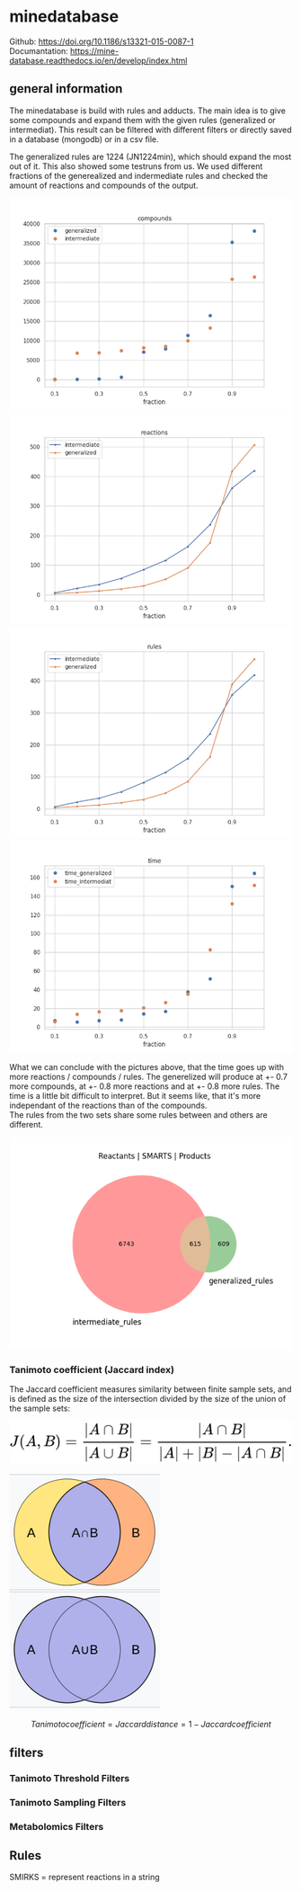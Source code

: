 # minedatabase
Github: <https://doi.org/10.1186/s13321-015-0087-1>  
Documantation: <https://mine-database.readthedocs.io/en/develop/index.html>

## general information
The minedatabase is build with rules and adducts. The main idea is to give some compounds and expand them with the given rules (generalized or intermediat). This result can be filtered with different filters or directly saved in a database (mongodb) or in a csv file. 

The generalized rules are 1224 (JN1224min), which should expand the most out of it. This also showed some testruns from us.
We used different fractions of the generealized and indermediate rules and checked the amount of reactions and compounds of the output.  

![compounds](assets/images/expanded-np-chemspace.information.minedatabase.20230506_compounds.png)
![reaction](assets/images/expanded-np-chemspace.information.minedatabase.20230506_reactions.png)
![rules](assets/images/expanded-np-chemspace.information.minedatabase.20230506_rules.png)
![time](assets/images/expanded-np-chemspace.information.minedatabase.20230506_time.png)

What we can conclude with the pictures above, that the time goes up with more reactions / compounds / rules. The generelized will produce at +- 0.7 more compounds, at +- 0.8 more reactions and at +- 0.8 more rules.
The time is a little bit difficult to interpret. But it seems like, that it's more independant of the reactions than of the compounds.  
The rules from the two sets share some rules between and others are different.

![generalized vs. intermediat rules](assets/images/expanded-np-chemspace.information.minedatabase.Venn_generalized_vs_intermediat.png)


### Tanimoto coefficient (Jaccard index)
The Jaccard coefficient measures similarity between finite sample sets, and is defined as the size of the intersection divided by the size of the union of the sample sets:

![Calculation of Jaccard coefficient](assets/images/expanded-np-chemspace.information.minedatabase_tanimoto_formula.svg)

![set theory explanation](assets/images/expanded-np-chemspace.information.minedatabase_set_theory.png)

$$Tanimoto coefficient = Jaccard distance = 1 - Jaccard coefficient$$

## filters
### Tanimoto Threshold Filters


### Tanimoto Sampling Filters


### Metabolomics Filters


## Rules
SMIRKS = represent reactions in a string



## 